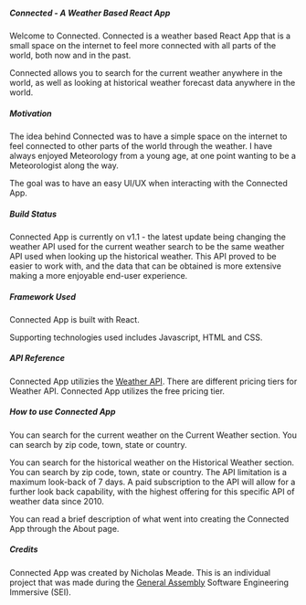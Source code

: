 ##### Connected - A Weather Based React App

Welcome to Connected. Connected is a weather based React App that is a small space on the internet to feel more connected with all parts of the world, both now and in the past.

Connected allows you to search for the current weather anywhere in the world, as well as looking at historical weather forecast data anywhere in the world.

##### Motivation

The idea behind Connected was to have a simple space on the internet to feel connected to other parts of the world through the weather. I have always enjoyed Meteorology from a young age, at one point wanting to be a Meteorologist along the way.

The goal was to have an easy UI/UX when interacting with the Connected App.

##### Build Status

Connected App is currently on v1.1 - the latest update being changing the weather API used for the current weather search to be the same weather API used when looking up the historical weather. This API proved to be easier to work with, and the data that can be obtained is more extensive making a more enjoyable end-user experience.

##### Framework Used

Connected App is built with React.

Supporting technologies used includes Javascript, HTML and CSS.

##### API Reference

Connected App utilizies the [Weather API](https://www.weatherapi.com/). There are different pricing tiers for Weather API. Connected App utilizes the free pricing tier.

##### How to use Connected App

You can search for the current weather on the Current Weather section. You can search by zip code, town, state or country.

You can search for the historical weather on the Historical Weather section. You can search by zip code, town, state or country. The API limitation is a maximum look-back of 7 days. A paid subscription to the API will allow for a further look back capability, with the highest offering for this specific API of weather data since 2010.

You can read a brief description of what went into creating the Connected App through the About page.

##### Credits

Connected App was created by Nicholas Meade. This is an individual project that was made during the [General Assembly](https://generalassemb.ly/) Software Engineering Immersive (SEI).